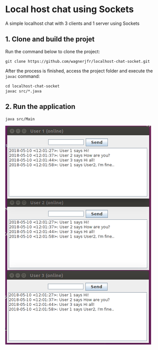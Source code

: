 # Local host chat using Sockets
A simple localhost chat with 3 clients and 1 server using Sockets

## 1. Clone and build the projet
Run the command below to clone the project:
```
git clone https://github.com/wagnerjfr/localhost-chat-socket.git
```
After the process is finished, access the project folder and execute the `javac` command:
```
cd localhost-chat-socket
javac src/*.java
```
## 2. Run the application
```
java src/Main
```

![alt text](https://github.com/wagnerjfr/LocalHostChat/blob/master/images/chatimage.png)
